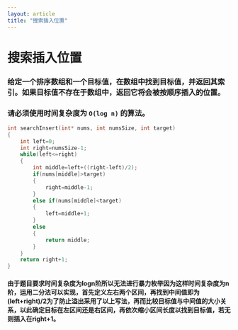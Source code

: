 ```yaml
---
layout: article
title: "搜索插入位置"
---
```


# 搜索插入位置

### 给定一个排序数组和一个目标值，在数组中找到目标值，并返回其索引。如果目标值不存在于数组中，返回它将会被按顺序插入的位置。

### 请必须使用时间复杂度为 `O(log n)` 的算法。

```c
int searchInsert(int* nums, int numsSize, int target)
{
    int left=0;
    int right=numsSize-1;
    while(left<=right)
    {
        int middle=left+((right-left)/2);
        if(nums[middle]>target)
        {
            right=middle-1;
        }
        else if(nums[middle]<target)
        {
            left=middle+1;
        }
        else
        {
            return middle;
        }
    }
    return right+1;
}
```

#### 由于题目要求时间复杂度为logn阶所以无法进行暴力枚举因为这样时间复杂度为n阶，运用二分法可以实现，首先定义左右两个区间，再找到中间值即为(left+right)/2为了防止溢出采用了以上写法，再而比较目标值与中间值的大小关系，以此确定目标在左区间还是右区间，再依次缩小区间长度以找到目标值，若无则插入在right+1。

